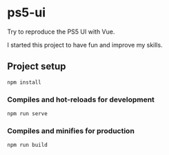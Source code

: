 # ps5-ui

Try to reproduce the PS5 UI with Vue.

I started this project to have fun and improve my skills.

## Project setup
```
npm install
```

### Compiles and hot-reloads for development
```
npm run serve
```

### Compiles and minifies for production
```
npm run build
```
